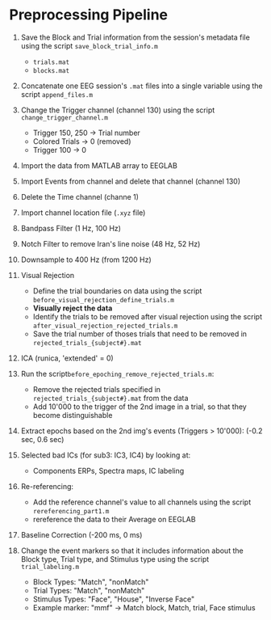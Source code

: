 # Preprocessing Pipeline

1. Save the Block and Trial information from the session's metadata file using the script `save_block_trial_info.m`
    - `trials.mat`
    - `blocks.mat`
2. Concatenate one EEG session's `.mat` files into a single variable using the script `append_files.m`
3. Change the Trigger channel (channel 130) using the script `change_trigger_channel.m`
    - Trigger 150, 250 -> Trial number
    - Colored Trials -> 0 (removed)
    - Trigger 100 -> 0
4. Import the data from MATLAB array to EEGLAB
5. Import Events from channel and delete that channel (channel 130)
6. Delete the Time channel (channe 1)
7. Import channel location file (`.xyz` file)
8. Bandpass Filter (1 Hz, 100 Hz)
9. Notch Filter to remove Iran's line noise (48 Hz, 52 Hz)
10. Downsample to 400 Hz (from 1200 Hz)
11. Visual Rejection
    - Define the trial boundaries on data using the script `before_visual_rejection_define_trials.m`
    - **Visually reject the data**
    - Identify the trials to be removed after visual rejection using the script `after_visual_rejection_rejected_trials.m`
    - Save the trial number of thoses trials that need to be removed in `rejected_trials_{subject#}.mat`


12. ICA (runica, 'extended' = 0)
13. Run the script`before_epoching_remove_rejected_trials.m`:
    - Remove the rejected trials specified in `rejected_trials_{subject#}.mat` from the data
    - Add 10'000 to the trigger of the 2nd image in a trial, so that they become distinguishable
14.  Extract epochs based on the 2nd img's events (Triggers > 10'000): (-0.2 sec, 0.6 sec)
15. Selected bad ICs (for sub3: IC3, IC4) by looking at:
    - Components ERPs, Spectra maps, IC labeling
16. Re-referencing:
    - Add the reference channel's value to all channels using the script `rereferencing_part1.m`
    - rereference the data to their Average on EEGLAB
17. Baseline Correction (-200 ms, 0 ms)
18. Change the event markers so that it includes information about the Block type, Trial type, and Stimulus type using the script `trial_labeling.m`
    - Block Types: "Match", "nonMatch"
    - Trial Types: "Match", "nonMatch"
    - Stimulus Types: "Face", "House", "Inverse Face"
    - Example marker: "mmf" -> Match block, Match, trial, Face stimulus
